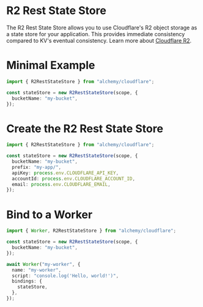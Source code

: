 # R2 Rest State Store

The R2 Rest State Store allows you to use Cloudflare's R2 object storage as a state store for your application. This provides immediate consistency compared to KV's eventual consistency. Learn more about [Cloudflare R2](https://developers.cloudflare.com/r2/).

# Minimal Example

```ts
import { R2RestStateStore } from "alchemy/cloudflare";

const stateStore = new R2RestStateStore(scope, {
  bucketName: "my-bucket",
});
```

# Create the R2 Rest State Store

```ts
import { R2RestStateStore } from "alchemy/cloudflare";

const stateStore = new R2RestStateStore(scope, {
  bucketName: "my-bucket",
  prefix: "my-app/",
  apiKey: process.env.CLOUDFLARE_API_KEY,
  accountId: process.env.CLOUDFLARE_ACCOUNT_ID,
  email: process.env.CLOUDFLARE_EMAIL,
});
```

# Bind to a Worker

```ts
import { Worker, R2RestStateStore } from "alchemy/cloudflare";

const stateStore = new R2RestStateStore(scope, {
  bucketName: "my-bucket",
});

await Worker("my-worker", {
  name: "my-worker",
  script: "console.log('Hello, world!')",
  bindings: {
    stateStore,
  },
});
```